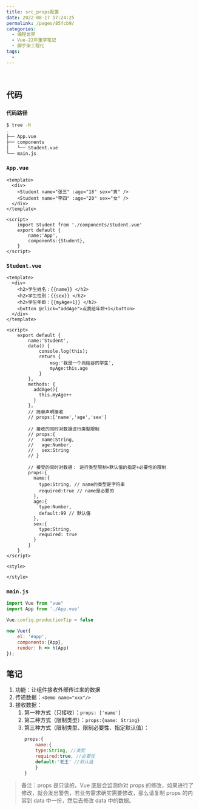 ```yaml
---
title: src_props配置
date: 2022-08-17 17:24:25
permalink: /pages/85fcb9/
categories:
  - 编程世界
  - Vue-22年重学笔记
  - 脚手架工程化
tags:
  -
---
```


<br><ArticleTopAd></ArticleTopAd>


## 代码

### ` 代码路径 `

```sh
$ tree -N
.
├── App.vue
├── components
│   └── Student.vue
└── main.js
```

### `App.vue`

```vue
<template>
  <div>
    <Student name="张三" :age="18" sex="男" />
    <Student name="李四" :age="20" sex="女" />
  </div>
</template>

<script>
    import Student from './components/Student.vue'
    export default {
        name:'App',
        components:{Student},
    }
</script>
```

### `Student.vue`

```vue
<template>
  <div>
    <h2>学生姓名：{{name}} </h2>
    <h2>学生性别：{{sex}} </h2>
    <h2>学生年龄：{{myAge+1}} </h2>
    <button @click="addAge">点我给年龄+1</button>
  </div>
</template>

<script>
    export default {
        name:'Student',
        data() {
            console.log(this);
            return {
                msg:'我是一个尚硅谷的学生',
                myAge:this.age
            }
        },
        methods: {
          addAge(){
            this.myAge++
          }
        },
        // 简单声明接收
        // props:['name','age','sex']

        // 接收的同时对数据进行类型限制
        // props:{
        //   name:String,
        //   age:Number,
        //   sex:String
        // }

        // 接受的同时对数据： 进行类型限制+默认值的指定+必要性的限制
        props:{
          name:{
            type:String, // name的类型是字符串
            required:true // name是必要的
          },
          age:{
            type:Number,
            default:99 // 默认值
          },
          sex:{
            type:String,
            required: true
          }
        }
    }
</script>

<style>

</style>
```

### `main.js`

```js
import Vue from "vue"
import App from './App.vue'

Vue.config.productionTip = false

new Vue({
    el: '#app',
    components:{App},
    render: h => h(App)
});
```

## 笔记

1.  功能：让组件接收外部传过来的数据
2.  传递数据：```<Demo name="xxx"/>```
3.  接收数据：
    1.  第一种方式（只接收）：```props: ['name']```
    2.  第二种方式（限制类型）：```props:{name: String}```
    3.  第三种方式（限制类型、限制必要性、指定默认值）：
        ```js
        props:{
            name:{
            type:String, //类型
            required:true, //必要性
            default:'老王' //默认值
            }
        }
        ```
 > 备注：props 是只读的，Vue 底层会监测你对 props 的修改，如果进行了修改，就会发出警告，若业务需求确实需要修改，那么请复制 props 的内容到 data 中一份，然后去修改 data 中的数据。


<br><ArticleTopAd></ArticleTopAd>
